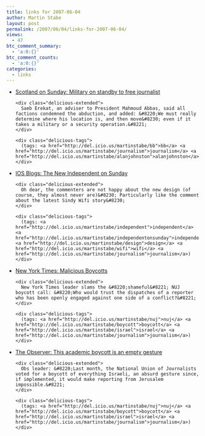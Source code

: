 ```yaml
---
title: links for 2007-06-04
author: Martin Stabe
layout: post
permalink: /2007/06/04/links-for-2007-06-04/
views:
  - 47
btc_comment_summary:
  - 'a:0:{}'
btc_comment_counts:
  - 'a:0:{}'
categories:
  - links
---
```

<ul class="delicious">
  <li>
    <div class="delicious-link">
      <a href="http://news.scotsman.com/international.cfm?id=867752007">Scotland on Sunday: Military on standby to free journalist</a>
    </div>
    
    <div class="delicious-extended">
      Saeb Erekat, an adviser to President Mahmoud Abbas, said all factions condemned the abduction, and added: &#8220;We must really determine where his location is, and then move&#8230; even if it takes a military or a security operation.&#8221;
    </div>
    
    <div class="delicious-tags">
      (tags: <a href="http://del.icio.us/martinstabe/bb">bb</a> <a href="http://del.icio.us/martinstabe/journalism">journalism</a> <a href="http://del.icio.us/martinstabe/alanjohnston">alanjohnston</a>)
    </div>
  </li>
  
  <li>
    <div class="delicious-link">
      <a href="http://ios.typepad.com/ios/2007/06/the_new_indepen.html#comment-71494576">IOS Blogs: The New Independent on Sunday</a>
    </div>
    
    <div class="delicious-extended">
      Oh dear, the commenters are not happy about the new design (of course, they almost never are)&#8230; Particularly like the comment about the latest Sindy Wifi story&#8230;
    </div>
    
    <div class="delicious-tags">
      (tags: <a href="http://del.icio.us/martinstabe/independent">independent</a> <a href="http://del.icio.us/martinstabe/independentonsunday">independentonsunday</a> <a href="http://del.icio.us/martinstabe/design">design</a> <a href="http://del.icio.us/martinstabe/wifi">wifi</a> <a href="http://del.icio.us/martinstabe/journalism">journalism</a>)
    </div>
  </li>
  
  <li>
    <div class="delicious-link">
      <a href="http://www.nytimes.com/2007/06/03/opinion/03sun3.html?_r=1&#038;oref=slogin">New York Times: Malicious Boycotts</a>
    </div>
    
    <div class="delicious-extended">
      New York Times leader slams the &#8220;shameful&#8221; NUJ boycott call: &#8220;Who would trust the dispatches of a reporter who has been openly engaged against one side of a conflict?&#8221;
    </div>
    
    <div class="delicious-tags">
      (tags: <a href="http://del.icio.us/martinstabe/nuj">nuj</a> <a href="http://del.icio.us/martinstabe/boycott">boycott</a> <a href="http://del.icio.us/martinstabe/israel">israel</a> <a href="http://del.icio.us/martinstabe/journalism">journalism</a>)
    </div>
  </li>
  
  <li>
    <div class="delicious-link">
      <a href="http://observer.guardian.co.uk/leaders/story/0,,2094171,00.html">The Observer: This academic boycott is an empty gesture</a>
    </div>
    
    <div class="delicious-extended">
      Obs leader: &#8220;Last month, the National Union of Journalists voted for a boycott of everything Israeli, an absurd gesture since, if implemented, it would make reporting from Jerusalem impossible.&#8221;
    </div>
    
    <div class="delicious-tags">
      (tags: <a href="http://del.icio.us/martinstabe/nuj">nuj</a> <a href="http://del.icio.us/martinstabe/boycott">boycott</a> <a href="http://del.icio.us/martinstabe/israel">israel</a> <a href="http://del.icio.us/martinstabe/journalism">journalism</a>)
    </div>
  </li>
</ul>